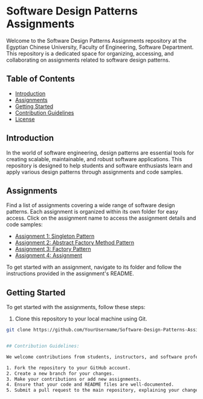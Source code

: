 # Software Design Patterns Assignments

Welcome to the Software Design Patterns Assignments repository at the Egyptian Chinese University, Faculty of Engineering, Software Department. This repository is a dedicated space for organizing, accessing, and collaborating on assignments related to software design patterns.

## Table of Contents
- [Introduction](#introduction)
- [Assignments](#assignments)
- [Getting Started](#getting-started)
- [Contribution Guidelines](#contribution-guidelines)
- [License](#license)

## Introduction

In the world of software engineering, design patterns are essential tools for creating scalable, maintainable, and robust software applications. This repository is designed to help students and software enthusiasts learn and apply various design patterns through assignments and code samples.

## Assignments

Find a list of assignments covering a wide range of software design patterns. Each assignment is organized within its own folder for easy access. Click on the assignment name to access the assignment details and code samples:

- [Assignment 1: Singleton Pattern](/assignments/assignment1)
- [Assignment 2: Abstract Factory Method Pattern](/assignments/assignment2)
- [Assignment 3: Factory Pattern](/assignments/assignment3)
- [Assignment 4: Assignment](/assignments/assignment4)

To get started with an assignment, navigate to its folder and follow the instructions provided in the assignment's README.

## Getting Started

To get started with the assignments, follow these steps:

1. Clone this repository to your local machine using Git.

```bash
git clone https://github.com/YourUsername/Software-Design-Patterns-Assignments-ECU.git


## Contribution Guidelines:

We welcome contributions from students, instructors, and software professionals to improve this repository. If you have an assignment to add or want to enhance the existing ones, please follow these guidelines:

1. Fork the repository to your GitHub account.
2. Create a new branch for your changes.
3. Make your contributions or add new assignments.
4. Ensure that your code and README files are well-documented.
5. Submit a pull request to the main repository, explaining your changes and additions.
